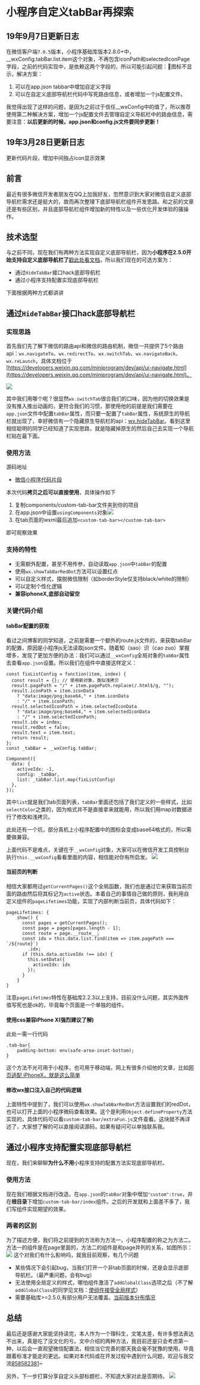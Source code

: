 # 小程序自定义tabBar再探索

## 19年9月7日更新日志

在微信客户端`7.0.5`版本，小程序基础库版本2.8.0+中，__wxConfig.tabBar.list.item这个对象，不再包含iconPath和selectedIconPage字段，之前的代码实现中，是依赖这两个字段的，所以可能引起问题：图标不显示，解决方案：

1. 可以在app.json tabbar中增加自定义字段
2. 可以在自定义底部导航栏代码中写死路由信息，或者增加一个js配置文件。

我觉得出现了这样的问题，是因为之前过于信任__wxConfig中的值了，所以推荐使用第二种解决方案，增加一个js配置文件去管理自定义导航栏中的路由信息，需要注意：**以后更新的时候，app.json和config.js文件要同步更新！**

## 19年3月28日更新日志

更新代码片段，增加中间独占icon显示效果

## 前言

最近有很多微信开发者朋友在QQ上加我好友，忽然意识到大家对微信自定义底部导航栏需求还是挺大的，故而再次整理下底部导航栏组件开发思路。和之前的文章还是有些区别，并且底部导航栏组件增加新的特性以及一些优化开发体验的骚操作。

## 技术选型

与之前不同，现在我们有两种方法实现自定义底部导航栏，因为**小程序在2.5.0开始支持自定义底部导航栏了**[戳此处看文档](https://developers.weixin.qq.com/miniprogram/dev/framework/ability/custom-tabbar.html)，所以我们现在的可选方案为：

- 通过`HideTabBar`接口hack底部导航栏
- 通过小程序支持配置实现底部导航栏

下面根据两种方式都讲讲

## 通过`HideTabBar`接口hack底部导航栏

### 实现思路

首先我们先了解下微信的路由api和微信的路由机制，微信一共提供了5个路由api：`wx.navigateTo`、`wx.redirectTo`、`wx.switchTab`、`wx.navigateBack`、`wx.reLaunch`，具体文档位于[https://developers.weixin.qq.com/miniprogram/dev/api/ui-navigate.html](https://developers.weixin.qq.com/miniprogram/dev/api/ui-navigate.html)。

![](./gitpic/微信小程序页面栈.png)

其中我们用哪个呢？很显然`wx.switchTab`很合我们的口味，因为他的切换效果是没有推入推出动画的，更符合我们的习惯，那使用他的前提是我们需要在`app.json`文件中配置`tabBar`属性，而只要一配置了`tabBar`属性，系统原生的导航栏就出现了，幸好微信有一个隐藏原生导航栏的api：[wx.hideTabBar](https://developers.weixin.qq.com/miniprogram/dev/api/ui-tabbar.html#wxhidetabbarobject)。看到这里相信聪明的同学已经知道了实现思路，就是隐藏掉原生的然后自己去实现一个导航栏贴在最下面。

### 使用方法

源码地址

- [微信小程序代码片段](https://developers.weixin.qq.com/s/v1dBsdmn7i7C)

本次代码**拷贝之后可以直接使用**，具体操作如下

1. 复制components/custom-tab-bar文件夹到你的项目
2. 在app.json中设置`usingComponents`对象![](./gitpic/appJsonConfig.png)
3. 在tab页面的wxml最后追加`<custom-tab-bar></custom-tab-bar>`

即可观察效果

### 支持的特性

- 无需额外配置，甚至不用传参，自动读取`app.json`中`tabBar`的配置
- 使用`wx.showTabBarRedDot`方法可以设置红点
- 可以自定义样式，摆脱微信限制（如borderStyle仅支持black/white的限制）
- 可以定制个性化逻辑
- **兼容iphoneX,底部自动留空**

### 关键代码介绍

#### tabBar配置的获取

看过之间博客的同学知道，之前是需要一个额外的route.js文件的，来获取tabBar的配置，原因是小程序js无法读取json文件。随着知（sao）识（cao zuo）掌握增多，发现了更加方便的办法：我们可以通过`__wxConfig`全局对象的`tabBar`属性去查看`app.json`设置。所以我们在组件中直接这样定义：

	const fixListConfig = function(item, index) {
	  const result = {}; // 使用新对象，类似浅拷贝
	  result.pagePath = "/" + item.pagePath.replace(/.html$/g, "");
	  result.iconPath = item.iconData
	    ? "data:image/png;base64," + item.iconData
	    : "/" + item.iconPath;
	  result.selectedIconPath = item.selectedIconData
	    ? "data:image/png;base64," + item.selectedIconData
	    : "/" + item.selectedIconPath;
	  result.idx = index;
	  result.redDot = false;
	  result.text = item.text;
	  return result;
	};	
	const _tabBar = __wxConfig.tabBar;
	
	Component({
	  data: {
	    activeIdx: -1,
	    config: _tabBar,
	    list: _tabBar.list.map(fixListConfig)
	  },
	});

其中`list`就是我们tab页面列表，`tabBar`里面还包括了我们定义的一些样式，比如`selectColor`之类的，因为格式并不是直接拿来就能用，所以我们用map对数据进行了修改和浅拷贝。

此处还有一个坑，部分真机上小程序配置中的图标会变成base64格式的，所以需要做兼容。

上面代码不是难点，关键在于`__wxConfig`对象，大家可以在微信开发工具控制台执行`this.__wxConfig`看看里面的内容，相信能对你有所启发。
![](./gitpic/wxConfig.png)

#### 当前页的判断

相信大家都用过`getCurrentPages()`这个全局函数，我们也是通过它来获取当前页面的路由然后将其标记为`active`状态。本着自己的事情自己做的原则，我利用自定义组件的`pageLifetimes`功能，实现了内部判断当前页，具体代码如下：

	pageLifetimes: {
		show() {
		  const pages = getCurrentPages();
		  const page = pages[pages.length - 1];
		  const route = page.__route__;
		  const idx = this.data.list.find(item => item.pagePath === `/${route}`)
		    .idx;
		  if (this.data.activeIdx !== idx) {
		    this.setData({
		      activeIdx: idx
		    });
		  }
		}
	}
	
注意`pageLifetimes`特性在基础库2.2.3以上支持，目前没什么问题，其实外面传值写死也是ok的，毕竟每个页面是一个单独的组件。

#### 使用css兼容iPhone X(**强烈建议了解**)

此处一需一行代码
	
	.tab-bar{
		padding-bottom: env(safe-area-inset-bottom);
	}

这个方法不光可用于小程序，也可用于移动端，网上有很多介绍他的文章，比如[网页适配 iPhoneX，就是这么简单](https://aotu.io/notes/2017/11/27/iphonex/index.html)

#### 修改wx接口注入自己的代码逻辑

上面特性中提到了，我们可以使用`wx.showTabBarRedDot`方法设置我们的redDot，也可以打开上面的小程序微码查看效果。这个是利用`Object.defineProperty`方法实现的，具体代码可以看`custom-tab-bar/extraFun.js`文件查看。这块就不再详述了，大家想了解的可以直接阅读源码，如果有疑问可以单独联系我。


## 通过小程序支持配置实现底部导航栏

现在，我们来聊聊**为什么不用**小程序支持的配置方法实现底部导航栏。

### 使用方法

现在我们根据文档进行改造，在`app.json`的`tabBar`对象中增加`"custom":true`，并在**根目录**下增加`custom-tab-bar/index`组件。之后的开发就和上面差不多了，我们写组件实现期望的效果。

### 两者的区别

为了描述方便，我们将之前提到的方法称为方法一，小程序配置的称之为方法二。方法一的组件是在page里面的，方法二的组件是和page并列的关系，如图所示：
![](./gitpic/lzffdb.png)
这个对我们有什么影响吗，就我目前观察，有几个问题

- 某些情况下会引起bug，当我们打开一个非tab页面的时候，还是会显示底部导航栏。（最严重问题，会有bug）
- 无法使用全局定义的样式，哪怕组件激活了`addGlobalClass`选项之后（不了解`addGlobalClass`的同学见文档：[使组件接受全局样式](https://developers.weixin.qq.com/miniprogram/dev/framework/custom-component/wxml-wxss.html#%E4%BD%BF%E7%BB%84%E4%BB%B6%E6%8E%A5%E5%8F%97%E5%85%A8%E5%B1%80%E6%A0%B7%E5%BC%8F)）
- 需要基础库>=2.5.0,有部分用户无法覆盖。[当前版本分布情况](https://developers.weixin.qq.com/miniprogram/dev/framework/client-lib/version.html)

## 总结

最后还是感谢大家能坚持读完，本人作为一个理科生，文笔太差，有许多想法表达不出来，真是吃了没文化的亏。文中介绍的两种方法，我目前还是只会考虑第一种，以后会一直观望微信配置法，相信当它完善的那天我会毫不犹豫的使用，毕竟跟着标准才能走的更远。如果对本代码或在开发过程中遇到什么问题，欢迎与我交流[858582381](http://wpa.qq.com/msgrd?v=3&uin=858582381)~

另外，下一步打算分享自定义头部标题栏，不知道大家对此是否期待。
![](./gitpic/custom-navigation-bar.png)
